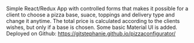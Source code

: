 Simple React/Redux App with controlled forms that makes it possible for a client to choose a pizza base, suace, toppings and delivery type and change it anytime. The total price is calculated according to the clients wishes, but only if a base is chosen. Some basic Material UI is added.
Deployed on Github: https://gitstephanie.github.io/pizzaconfigurator/

